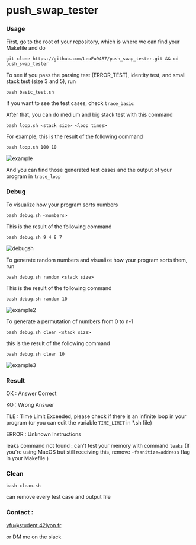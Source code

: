 # push_swap_tester

### Usage

First, go to the root of your repository, which is where we can find your Makefile and do

```git clone https://github.com/LeoFu9487/push_swap_tester.git && cd push_swap_tester```




To see if you pass the parsing test (ERROR_TEST), identity test, and small stack test (size 3 and 5), run

```bash basic_test.sh```



If you want to see the test cases, check ```trace_basic```


After that, you can do medium and big stack test with this command

```bash loop.sh <stack size> <loop times>```

For example, this is the result of the following command

```bash loop.sh 100 10```

![example](https://user-images.githubusercontent.com/70040774/118051305-0b7fa580-b381-11eb-9568-36b44748b10f.png)

And you can find those generated test cases and the output of your program in ```trace_loop```

### Debug

To visualize how your program sorts numbers

```bash debug.sh <numbers>```

This is the result of the following command

```bash debug.sh 9 4 8 7```

![debugsh](https://user-images.githubusercontent.com/70040774/119276699-d6464380-bc1b-11eb-8c03-fe01a11b494f.png)

To generate random numbers and visualize how your program sorts them, run  

```bash debug.sh random <stack size>```

This is the result of the following command

```bash debug.sh random 10```

![example2](https://user-images.githubusercontent.com/70040774/118052309-cceaea80-b382-11eb-8c9d-39675e9143ba.png)

To generate a permutation of numbers from 0 to n-1

```bash debug.sh clean <stack size>```

this is the result of the following command

```bash debug.sh clean 10```

![example3](https://user-images.githubusercontent.com/70040774/118052350-daa07000-b382-11eb-95e4-c8715f70cc05.png)

### Result 

OK : Answer Correct

KO : Wrong Answer

TLE : Time Limit Exceeded, please check if there is an infinite loop in your program (or you can edit the variable ```TIME_LIMIT``` in *.sh file)

ERROR : Unknown Instructions

leaks command not found : can't test your memory with command ```leaks``` (If you're using MacOS but still receiving this, remove ```-fsanitize=address``` flag in your Makefile )

### Clean

```bash clean.sh```

can remove every test case and output file

### Contact : 

yfu@student.42lyon.fr

or DM me on the slack
